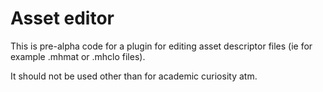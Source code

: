 # Asset editor

This is pre-alpha code for a plugin for editing asset descriptor files (ie for example .mhmat or .mhclo files). 

It should not be used other than for academic curiosity atm. 



